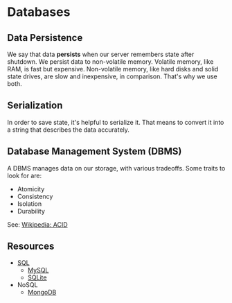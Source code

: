 # Databases

## Data Persistence
We say that data __persists__ when our server remembers state after shutdown.
We persist data to non-volatile memory.  Volatile memory, like RAM, is fast but
expensive.  Non-volatile memory, like hard disks and solid state drives, are
slow and inexpensive, in comparison.  That's why we use both.

## Serialization
In order to save state, it's helpful to serialize it.  That means to convert it
into a string that describes the data accurately.

## Database Management System (DBMS)
A DBMS manages data on our storage, with various tradeoffs.  Some traits to
look for are:
- Atomicity
- Consistency
- Isolation
- Durability

See: [Wikipedia: ACID](https://en.wikipedia.org/wiki/ACID)

## Resources
- [SQL](sql.md)
  - [MySQL](mysql.md)
  - [SQLite](sqlite.md)
- NoSQL
  - [MongoDB](mongo.md)
